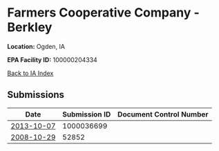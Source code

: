 # Farmers Cooperative Company - Berkley

**Location:** Ogden, IA

**EPA Facility ID:** 100000204334

[Back to IA Index](../../index.md)

## Submissions

| Date | Submission ID | Document Control Number |
|------|--------------|-------------------------|
| [2013-10-07](submissions/1000036699.md) | 1000036699 |  |
| [2008-10-29](submissions/52852.md) | 52852 |  |

